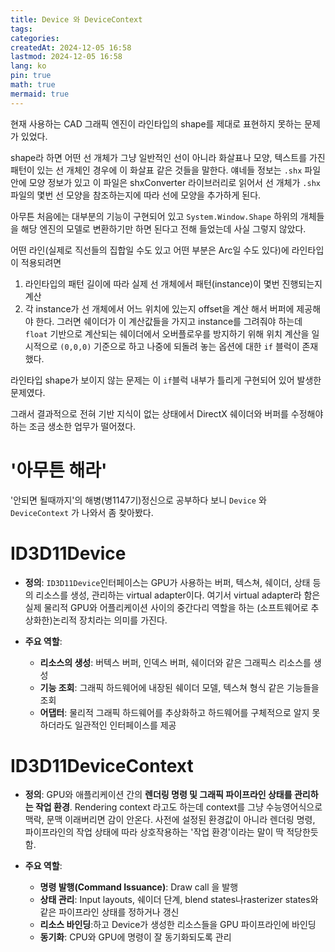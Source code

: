 ```yaml
---
title: Device 와 DeviceContext
tags: 
categories: 
createdAt: 2024-12-05 16:58
lastmod: 2024-12-05 16:58
lang: ko
pin: true
math: true
mermaid: true
---
```

현재 사용하는 CAD 그래픽 엔진이 라인타입의 shape를 제대로 표현하지 못하는 문제가 있었다. 

shape라 하면 어떤 선 개체가 그냥 일반적인 선이 아니라 화살표나 모양, 텍스트를 가진 패턴이 있는 선 개체인 경우에 이 화살표 같은 것들을 말한다. 얘네들 정보는 `.shx` 파일 안에 모양 정보가 있고 이 파일은 shxConverter 라이브러리로 읽어서 선 개체가 `.shx` 파일의 몇번 선 모양을 참조하는지에 따라 선에 모양을 추가하게 된다.

아무튼 처음에는 대부분의 기능이 구현되어 있고 `System.Window.Shape` 하위의 개체들을 해당 엔진의 모델로 변환하기만 하면 된다고 전해 들었는데 사실 그렇지 않았다. 

어떤 라인(실제로 직선들의 집합일 수도 있고 어떤 부분은 Arc일 수도 있다)에 라인타입이 적용되려면 
1. 라인타입의 패턴 길이에 따라 실제 선 개체에서 패턴(instance)이 몇번 진행되는지 계산
2. 각 instance가 선 개체에서 어느 위치에 있는지 offset을 계산
해서 버퍼에 제공해야 한다. 그러면 쉐이더가 이 계산값들을 가지고 instance를 그려줘야 하는데 `float` 기반으로 계산되는 쉐이더에서 오버플로우를 방지하기 위해 위치 계산을 일시적으로 `(0,0,0)` 기준으로 하고 나중에 되돌려 놓는 옵션에 대한 `if` 블럭이 존재했다. 

라인타입 shape가 보이지 않는 문제는 이 `if`블럭 내부가 틀리게 구현되어 있어 발생한 문제였다.

그래서 결과적으로 전혀 기반 지식이 없는 상태에서 DirectX 쉐이더와 버퍼를 수정해야 하는 조금 생소한 업무가 떨어졌다. 

# '아무튼 해라'
'안되면 될때까지'의 해병(병1147기)정신으로 공부하다 보니 `Device` 와 `DeviceContext` 가 나와서 좀 찾아봤다.

# ID3D11Device
- **정의**: `ID3D11Device`인터페이스는 GPU가 사용하는 버퍼, 텍스쳐, 쉐이더, 상태 등의 리소스를 생성, 관리하는 virtual adapter이다. 여기서 virtual adapter라 함은 실제 물리적 GPU와 어플리케이션 사이의 중간다리 역할을 하는 (소프트웨어로 추상화한)논리적 장치라는 의미를 가진다.
    
- **주요 역할**:
    - **리소스의 생성**: 버텍스 버퍼, 인덱스 버퍼, 쉐이더와 같은 그래픽스 리소스를 생성
    - **기능 조회**: 그래픽 하드웨어에 내장된 쉐이더 모델, 텍스쳐 형식 같은 기능들을 조회
    - **어댑터**: 물리적 그래픽 하드웨어를 추상화하고 하드웨어를 구체적으로 알지 못하더라도 일관적인 인터페이스를 제공

# **ID3D11DeviceContext**

- **정의**: GPU와 애플리케이션 간의 **렌더링 명령 및 그래픽 파이프라인 상태를 관리하는 작업 환경**. Rendering context 라고도 하는데 context를 그냥 수능영어식으로 맥락, 문맥 이래버리면 감이 안온다. 사전에 설정된 환경값이 아니라 렌더링 명령, 파이프라인의 작업 상태에 따라 상호작용하는 '작업 환경'이라는 말이 딱 적당한듯 함.
    
- **주요 역할**:
    - **명령 발행(Command Issuance)**: Draw call 을 발행
    - **상태 관리**:  Input layouts, 쉐이더 단계, blend states나rasterizer states와 같은 파이프라인 상태를 정하거나 갱신
    - **리소스 바인딩**:하고 Device가 생성한 리소스들을 GPU 파이프라인에 바인딩
    - **동기화**:  CPU와 GPU에 명령이 잘 동기화되도록 관리